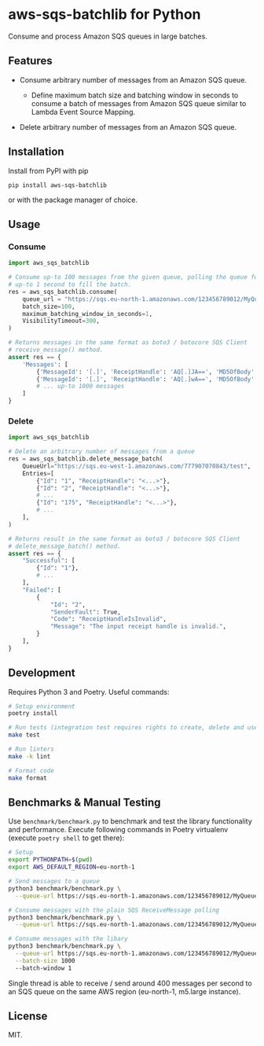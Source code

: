 # aws-sqs-batchlib for Python

Consume and process Amazon SQS queues in large batches.

## Features

* Consume arbitrary number of messages from an Amazon SQS queue.

  * Define maximum batch size and batching window in seconds to consume a batch
    of messages from Amazon SQS queue similar to Lambda Event Source Mapping.

* Delete arbitrary number of messages from an Amazon SQS queue.


## Installation

Install from PyPI with pip

```
pip install aws-sqs-batchlib
```

or with the package manager of choice.

## Usage

### Consume

```python
import aws_sqs_batchlib

# Consume up-to 100 messages from the given queue, polling the queue for
# up-to 1 second to fill the batch.
res = aws_sqs_batchlib.consume(
    queue_url = "https://sqs.eu-north-1.amazonaws.com/123456789012/MyQueue",
    batch_size=100,
    maximum_batching_window_in_seconds=1,
    VisibilityTimeout=300,
)

# Returns messages in the same format as boto3 / botocore SQS Client
# receive_message() method.
assert res == {
    'Messages': [
        {'MessageId': '[.]', 'ReceiptHandle': 'AQ[.]JA==', 'MD5OfBody': '[.]', 'Body': '[.]'},
        {'MessageId': '[.]', 'ReceiptHandle': 'AQ[.]wA==', 'MD5OfBody': '[.]', 'Body': '[.]'}
        # ... up-to 1000 messages
    ]
}
```

### Delete

```python
import aws_sqs_batchlib

# Delete an arbitrary number of messages from a queue
res = aws_sqs_batchlib.delete_message_batch(
    QueueUrl="https://sqs.eu-west-1.amazonaws.com/777907070843/test",
    Entries=[
        {"Id": "1", "ReceiptHandle": "<...>"},
        {"Id": "2", "ReceiptHandle": "<...>"},
        # ...
        {"Id": "175", "ReceiptHandle": "<...>"},
        # ...
    ],
)

# Returns result in the same format as boto3 / botocore SQS Client
# delete_message_batch() method.
assert res == {
    "Successful": [
        {"Id": "1"},
        # ...
    ],
    "Failed": [
        {
            "Id": "2",
            "SenderFault": True,
            "Code": "ReceiptHandleIsInvalid",
            "Message": "The input receipt handle is invalid.",
        }
    ],
}
```


## Development

Requires Python 3 and Poetry. Useful commands:

```bash
# Setup environment
poetry install

# Run tests (integration test requires rights to create, delete and use DynamoDB tables)
make test

# Run linters
make -k lint

# Format code
make format
```

## Benchmarks & Manual Testing

Use `benchmark/benchmark.py` to benchmark and test the library functionality and performance. Execute following commands in Poetry virtualenv (execute `poetry shell` to get there):

```bash
# Setup
export PYTHONPATH=$(pwd)
export AWS_DEFAULT_REGION=eu-north-1

# Send messages to a queue
python3 benchmark/benchmark.py \
  --queue-url https://sqs.eu-north-1.amazonaws.com/123456789012/MyQueue producer

# Consume messages with the plain SQS ReceiveMessage polling
python3 benchmark/benchmark.py \
  --queue-url https://sqs.eu-north-1.amazonaws.com/123456789012/MyQueue consumer-plain

# Consume messages with the libary
python3 benchmark/benchmark.py \
  --queue-url https://sqs.eu-north-1.amazonaws.com/123456789012/MyQueue consumer-lib \
  --batch-size 1000
  --batch-window 1
```

Single thread is able to receive / send around 400 messages per second to an SQS queue on the same AWS region (eu-north-1, m5.large instance).

## License

MIT.